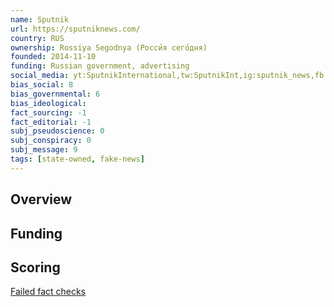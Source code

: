 ```yaml
---
name: Sputnik
url: https://sputniknews.com/
country: RUS
ownership: Rossiya Segodnya (Росси́я сего́дня)
founded: 2014-11-10
funding: Russian government, advertising
social_media: yt:SputnikInternational,tw:SputnikInt,ig:sputnik_news,fb:SputnikNews
bias_social: 8
bias_governmental: 6
bias_ideological:
fact_sourcing: -1
fact_editorial: -1
subj_pseudoscience: 0
subj_conspiracy: 0
subj_message: 9
tags: [state-owned, fake-news]
---
```


## Overview

## Funding

## Scoring
[Failed fact checks](https://toolbox.google.com/factcheck/explorer/search/sputnik)
